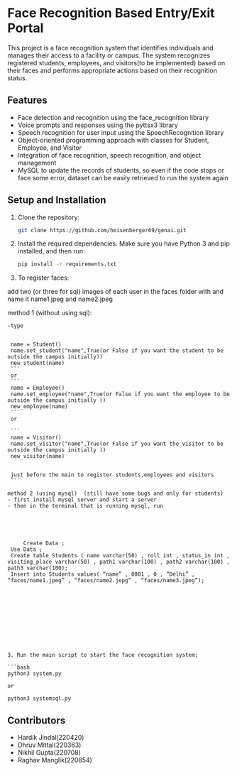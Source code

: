 # Face Recognition Based Entry/Exit Portal

This project is a face recognition system that identifies individuals and manages their access to a facility or campus. The system recognizes registered students, employees, and visitors(to be implemented) based on their faces and performs appropriate actions based on their recognition status.

## Features

- Face detection and recognition using the face_recognition library
- Voice prompts and responses using the pyttsx3 library
- Speech recognition for user input using the SpeechRecognition library
- Object-oriented programming approach with classes for Student, Employee, and Visitor
- Integration of face recognition, speech recognition, and object management
- MySQL to update the records of students, so even if the code stops or face some error, dataset can be easily retrieved to run the system again

## Setup and Installation

1. Clone the repository:

   ```bash
   git clone https://github.com/heisenberger69/genai.git
   ```

2. Install the required dependencies. Make sure you have Python 3 and pip installed, and then run:

   ```bash
   pip install -r requirements.txt
   ```

3. To register faces:


 add two (or three for sql) images of each user in the faces folder with and name it name1.jpeg and name2.jpeg


 method 1  (without using sql):
   ```
   -type 


    name = Student()
    name.set_student("name",True(or False if you want the student to be outside the campus initially))
    new_student(name)
    ```
    or 
    ```
    name = Employee()
    name.set_employee("name",True(or False if you want the employee to be outside the campus initially ))
    new_employee(name)
    ```
    or 
    
    ```
    name = Visitor()
    name.set_visitor("name",True(or False if you want the visitor to be outside the campus initially ))
    new_visitor(name)


    just before the main to register students,employees and visitors
    ```

 method 2 (using mysql)  (still have some bugs and only for students)
   - first install mysql server and start a server
   - then in the terminal that is running mysql, run


    

            
        Create Data ;
    Use Data ;
    Create table Students ( name varchar(50) , roll int , status_in int , visiting_place varchar(50) , path1 varchar(100) , path2 varchar(100) , path3 varchar(100);
    Insert into Students values( “name” , 0001 , 0 , “Delhi” ,  “faces/name1.jpeg” , “faces/name2.jepg” , “faces/name3.jpeg”);
    


     







3. Run the main script to start the face recognition system:

   ```bash
   python3 system.py

   or 

   python3 systemsql.py
   ```





## Contributors

- Hardik Jindal(220420)
- Dhruv Mittal(220363)
- Nikhil Gupta(220708)
- Raghav Manglik(220854)



